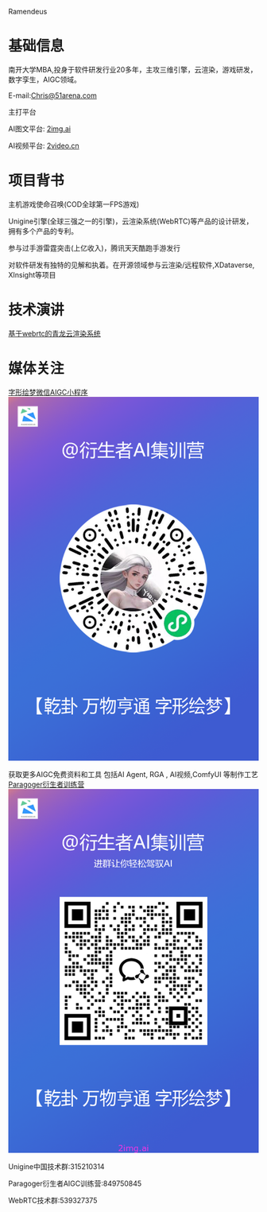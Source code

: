 Ramendeus

# 基础信息


南开大学MBA,投身于软件研发行业20多年，主攻三维引擎，云渲染，游戏研发，数字孪生，AIGC领域。

E-mail:Chris@51arena.com

主打平台

AI图文平台: <a href="https://www.2img.ai">2img.ai</a>


AI视频平台: <a href="https://www.2video.cn">2video.cn</a>


# 项目背书
主机游戏使命召唤(COD全球第一FPS游戏)

Unigine引擎(全球三强之一的引擎)，云渲染系统(WebRTC)等产品的设计研发，拥有多个产品的专利。

参与过手游雷霆突击(上亿收入)，腾讯天天酷跑手游发行

对软件研发有独特的见解和执着。在开源领域参与云渲染/远程软件,XDataverse, XInsight等项目


# 技术演讲

[基于webrtc的青龙云渲染系统](https://www.shxcj.com/archives/category/allinovation/innovation)



# 媒体关注



[字形绘梦微信AIGC小程序](https://www.shxcj.com/archives/category/allinovation/phototalk)
![](/img/小程序码.png)




获取更多AIGC免费资料和工具
包括AI Agent, RGA , AI视频,ComfyUI  等制作工艺
[Paragoger衍生者训练营](https://www.2img.ai)
![](/img/RA群永久二维码.png)


Unigine中国技术群:315210314

Paragoger衍生者AIGC训练营:849750845

WebRTC技术群:539327375
